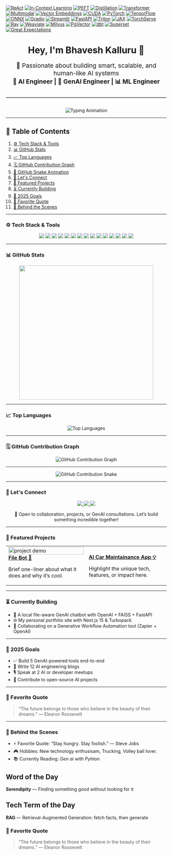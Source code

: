 <!-- Gen AI / AI-Engineer -->
[![ReAct](https://img.shields.io/badge/ReAct-FF1493?style=flat)](#)
[![In-Context Learning](https://img.shields.io/badge/In--Context%20Learning-8A2BE2?style=flat)](#)
[![PEFT](https://img.shields.io/badge/PEFT-ffb400?style=flat)](#)
[![Distillation](https://img.shields.io/badge/Distillation-4caf50?style=flat)](#)
[![Transformer](https://img.shields.io/badge/Transformer-7957d5?style=flat)](#)
[![Multimodal](https://img.shields.io/badge/Multimodal-00bcd4?style=flat)](#)
[![Vector Embeddings](https://img.shields.io/badge/Vector%20Embeddings-00599C?style=flat)](#)
[![CUDA](https://img.shields.io/badge/CUDA-76B900?style=flat)](#)
[![PyTorch](https://img.shields.io/badge/PyTorch-ee4c2c?style=flat&logo=pytorch&logoColor=white)](#)
[![TensorFlow](https://img.shields.io/badge/TensorFlow-FF6F00?style=flat&logo=tensorflow&logoColor=white)](#)
[![ONNX](https://img.shields.io/badge/ONNX-336699?style=flat)](#)
[![Gradio](https://img.shields.io/badge/Gradio-00c4b3?style=flat)](#)
[![Streamlit](https://img.shields.io/badge/Streamlit-ff4b4b?style=flat)](#)
[![FastAPI](https://img.shields.io/badge/FastAPI-009688?style=flat)](#)
[![Triton](https://img.shields.io/badge/Triton-0033A0?style=flat)](#)
[![JAX](https://img.shields.io/badge/JAX-0d47a1?style=flat)](#)
[![TorchServe](https://img.shields.io/badge/TorchServe-ee4c2c?style=flat)](#)
[![Ray](https://img.shields.io/badge/Ray-0052cc?style=flat)](#)
[![Weaviate](https://img.shields.io/badge/Weaviate-00aaff?style=flat)](#)
[![Milvus](https://img.shields.io/badge/Milvus-2E7D32?style=flat)](#)
[![PgVector](https://img.shields.io/badge/PgVector-336791?style=flat)](#)
[![dbt](https://img.shields.io/badge/dbt-f76819?style=flat)](#)
[![Superset](https://img.shields.io/badge/Superset-1a73e8?style=flat)](#)
[![Great Expectations](https://img.shields.io/badge/Great%20Expectations-4e5b94?style=flat)](#)




<h1 align="center">Hey, I'm Bhavesh Kalluru 👋</h1>

<p align="center" style="font-size: 1.2rem;">
  🚀 Passionate about building smart, scalable, and human-like AI systems  
  <br/>
  <strong>🧠 AI Engineer | 🤖 GenAI Engineer | 📊 ML Engineer</strong>
</p>

<hr style="border: 1px solid #ccc; margin: 30px 0;" />

<p align="center">
  <img src="https://readme-typing-svg.herokuapp.com?font=Fira+Code&size=24&duration=3000&pause=500&color=FF6F61&center=true&vCenter=true&width=1000&lines=🔥+build+the+future+of+AI+together+—+Collaborate+•+Create+•+Automate+🔥" alt="Typing Animation"/>
</p>

---

## 🚀 Table of Contents

1. [⚙️ Tech Stack & Tools](#️-tech-stack--tools)  
2. [📊 GitHub Stats](#-github-stats)  
3. [📈 Top Languages](#-top-languages)  
4. [🗓️ GitHub Contribution Graph](#️-github-contribution-graph)  
5. [🐍 GitHub Snake Animation](#-github-snake-animation)  
6. [🤝 Let's Connect](#-lets-connect)  
7. [🚀 Featured Projects](#-featured-projects)  
8. [⏳ Currently Building](#-currently-building)  
9. [🎯 2025 Goals](#-2025-goals)  
10. [🎯 Favorite Quote](#-favorite-quote)  
11. [🌈 Behind the Scenes](#-behind-the-scenes)

---

### ⚙️ Tech Stack & Tools

<p align="center">
  <img src="https://img.shields.io/badge/-Python-3776AB?style=for-the-badge&logo=python&logoColor=white"/>
  <img src="https://img.shields.io/badge/-AI-181717?style=for-the-badge&logo=openai"/>
  <img src="https://img.shields.io/badge/-GenAI-000000?style=for-the-badge&logo=cloudflare"/>
  <img src="https://img.shields.io/badge/-Machine%20Learning-10274A?style=for-the-badge&logo=scikitlearn"/>
  <img src="https://img.shields.io/badge/-Deep%20Learning-0A0F23?style=for-the-badge&logo=pytorch"/>
  <img src="https://img.shields.io/badge/-NLP-BB2528?style=for-the-badge&logo=spacy"/>
  <img src="https://img.shields.io/badge/-Transformers-FF6F61?style=for-the-badge&logo=huggingface"/>
  <img src="https://img.shields.io/badge/-ANN-5A5A5A?style=for-the-badge"/>
  <img src="https://img.shields.io/badge/-CNN-0044CC?style=for-the-badge"/>
  <img src="https://img.shields.io/badge/-Zapier-FF4A00?style=for-the-badge&logo=zapier"/>
  <img src="https://img.shields.io/badge/-Make-0081C6?style=for-the-badge&logo=make"/>
  <img src="https://img.shields.io/badge/-OpenAI%20API-412991?style=for-the-badge&logo=openai"/>
  <img src="https://img.shields.io/badge/-FastAPI-009688?style=for-the-badge&logo=fastapi"/>
  <img src="https://img.shields.io/badge/-HuggingFace-FCC72B?style=for-the-badge&logo=huggingface"/>
  <img src="https://img.shields.io/badge/-Gemini-4285F4?style=for-the-badge&logo=google"/>
</p>

---

### 📊 GitHub Stats

<p align="center">
  <img src="https://github-readme-stats.vercel.app/api?username=bhavesh-kalluru&show_icons=true&theme=tokyonight&count_private=true&hide_border=true&border_radius=10" width="420"/>
</p>

---

### 📈 Top Languages

<p align="center">
  <img src="https://github-readme-stats.vercel.app/api/top-langs?username=bhavesh-kalluru&show_icons=true&theme=tokyonight&layout=compact" alt="Top Languages"/>
</p>

---

### 🗓️ GitHub Contribution Graph

<div align="center">
  <img src="https://github-readme-activity-graph.vercel.app/graph?username=bhavesh-kalluru&theme=react-dark" alt="GitHub Contribution Graph" />
</div>

---

<p align="center">
  <img src="https://github.com/bhavesh-kalluru/snk/raw/output/github-contribution-grid-snake.svg?color_snake=#00FF00&color_dots=#d0e7ff,#b3d1ff,#66b2ff,#3399ff,#007acc" alt="GitHub Contribution Snake" />
</p>

---

### 🤝 Let's Connect

<p align="center">
  <a href="https://www.linkedin.com/in/bhaveshkalluru/" target="_blank">
    <img src="https://img.shields.io/badge/LinkedIn-0A66C2?style=for-the-badge&logo=linkedin&logoColor=white"/>
  </a>
  <a href="https://github.com/bhavesh-kalluru" target="_blank">
    <img src="https://img.shields.io/badge/GitHub-181717?style=for-the-badge&logo=github&logoColor=white"/>
  </a>
  <a href="mailto:kallurubhavesh341@gmail.com" target="_blank">
    <img src="https://img.shields.io/badge/Email-D14836?style=for-the-badge&logo=gmail&logoColor=white"/>
  </a>
</p>

<p align="center">
  🚀 Open to collaboration, projects, or GenAI consultations. Let’s build something incredible together!
</p>

---

### 🚀 Featured Projects

<table>
  <tr>
    <td width="50%">
      <a href="https://github.com/bhavesh-kalluru/FileBot-AI-Powered-File-Automation-Engine">
        <img src="https://github.com/bhavesh-kalluru/project-name/raw/main/demo.gif" alt="project demo" width="100%" />
        <br />
        <strong>File Bot 🚀</strong>
      </a>
      <p>Brief one-liner about what it does and why it’s cool.</p>
    </td>
    <td width="50%">
      <a href="https://github.com/bhavesh-kalluru/AI-Car-Maintenance-Advisor">
        <br />
        <strong>AI Car Maintainance App 💡</strong>
      </a>
      <p>Highlight the unique tech, features, or impact here.</p>
    </td>
  </tr>
</table>

---

### ⏳ Currently Building

- 🧠 A local file-aware GenAI chatbot with OpenAI + FAISS + FastAPI  
- 🌐 My personal portfolio site with Next.js 15 & Turbopack  
- 🤝 Collaborating on a Generative Workflow Automation tool (Zapier + OpenAI)

---

### 🎯 2025 Goals

- ✅ Build 5 GenAI-powered tools end-to-end  
- 📝 Write 12 AI engineering blogs  
- 🎙️ Speak at 2 AI or developer meetups  
- 🌱 Contribute to open-source AI projects

---

### 🎯 Favorite Quote

> “The future belongs to those who believe in the beauty of their dreams.” — Eleanor Roosevelt

---

### 🌈 Behind the Scenes

- ⚡ Favorite Quote: “Stay hungry. Stay foolish.” — Steve Jobs  
- 🎮 Hobbies: New technology enthusisam, Trucking, Volley ball lover.
- 📚 Currently Reading: *Gen ai with Pyhton*

## Word of the Day
<!-- DAILY:WORD -->
**Serendipity** — Finding something good without looking for it
<!-- END:WORD -->

## Tech Term of the Day
<!-- DAILY:TECH -->
**RAG** — Retrieval-Augmented Generation: fetch facts, then generate
<!-- END:TECH -->

### 🎯 Favorite Quote
<!-- DAILY:QUOTE -->
> “The future belongs to those who believe in the beauty of their dreams.” — Eleanor Roosevelt
<!-- END:QUOTE -->


